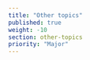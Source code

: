 ```yaml
---
title: "Other topics"
published: true
weight: -10
section: other-topics
priority: "Major"
---
```



  